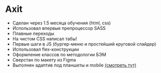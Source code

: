 # Axit
- Сделан через 1.5 месяца обучения (html, css)
- Использовал впервые препроцессор SASS
- Плавные переходы
- На чистом CSS написал табы!
- Первые шаги в JS (бургер-меню и простейший круговой слайдер)
- Использовал flex-конструкции
- Оформление классов по методологии БЭМ
- Сверстан по макету из Figma
- Выполнен адаптив под планшеты и mobile [(смотреть тут)](https://drabovich.github.io/Project-2-Axit/)
